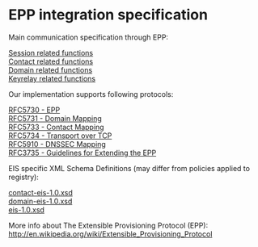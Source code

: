 # EPP integration specification

Main communication specification through EPP:

[Session related functions](epp/session.md)  
[Contact related functions](epp/contact.md)  
[Domain related functions](epp/domain.md)  
[Keyrelay related functions](epp/keyrelay.md)

Our implementation supports following protocols:

[RFC5730 - EPP](http://tools.ietf.org/html/rfc5730)  
[RFC5731 - Domain Mapping](http://tools.ietf.org/html/rfc5731)  
[RFC5733 - Contact Mapping](http://tools.ietf.org/html/rfc5733)  
[RFC5734 - Transport over TCP](http://tools.ietf.org/html/rfc5734)  
[RFC5910 - DNSSEC Mapping](http://tools.ietf.org/html/rfc5910)  
[RFC3735 - Guidelines for Extending the EPP](http://tools.ietf.org/html/rfc3735)

EIS specific XML Schema Definitions (may differ from policies applied to registry):

[contact-eis-1.0.xsd](schemas/contact-eis-1.0.xsd)  
[domain-eis-1.0.xsd](schemas/domain-eis-1.0.xsd)  
[eis-1.0.xsd](schemas/eis-1.0.xsd)  

More info about The Extensible Provisioning Protocol (EPP):<br>
http://en.wikipedia.org/wiki/Extensible_Provisioning_Protocol
